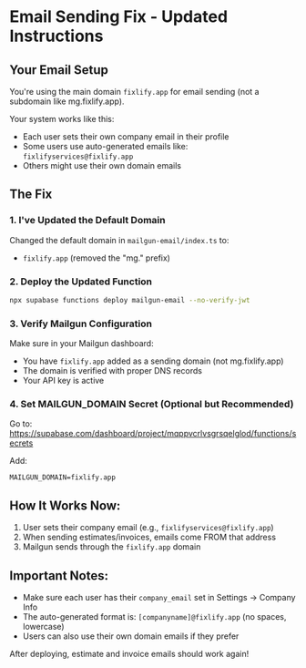 # Email Sending Fix - Updated Instructions

## Your Email Setup
You're using the main domain `fixlify.app` for email sending (not a subdomain like mg.fixlify.app).

Your system works like this:
- Each user sets their own company email in their profile
- Some users use auto-generated emails like: `fixlifyservices@fixlify.app`
- Others might use their own domain emails

## The Fix

### 1. I've Updated the Default Domain
Changed the default domain in `mailgun-email/index.ts` to:
- `fixlify.app` (removed the "mg." prefix)

### 2. Deploy the Updated Function
```bash
npx supabase functions deploy mailgun-email --no-verify-jwt
```

### 3. Verify Mailgun Configuration
Make sure in your Mailgun dashboard:
- You have `fixlify.app` added as a sending domain (not mg.fixlify.app)
- The domain is verified with proper DNS records
- Your API key is active

### 4. Set MAILGUN_DOMAIN Secret (Optional but Recommended)
Go to: https://supabase.com/dashboard/project/mqppvcrlvsgrsqelglod/functions/secrets

Add:
```
MAILGUN_DOMAIN=fixlify.app
```

## How It Works Now:
1. User sets their company email (e.g., `fixlifyservices@fixlify.app`)
2. When sending estimates/invoices, emails come FROM that address
3. Mailgun sends through the `fixlify.app` domain

## Important Notes:
- Make sure each user has their `company_email` set in Settings → Company Info
- The auto-generated format is: `[companyname]@fixlify.app` (no spaces, lowercase)
- Users can also use their own domain emails if they prefer

After deploying, estimate and invoice emails should work again!
